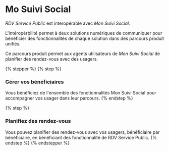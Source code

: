 # Mo Suivi Social

_RDV Service Public_ est interopérable avec _Mon Suivi Social_.&#x20;

L'intéropérbilité permet à deux solutions numériques de communiquer pour bénéficier des fonctionnalités de chaque solution dans des parcours produit unifiés.&#x20;

Ce parcours produit permet aux agents utilisateurs de _Mon Suivi Social_ de planifier des rendez-vous avec des usagers.&#x20;

{% stepper %}
{% step %}
### Gérer vos bénéficiaires&#x20;

Vous bénéficiez de l'ensemble des fonctionnalités Mon Suivi Social pour accompagner vos usager dans leur parcours.&#x20;
{% endstep %}

{% step %}
### Planifiez des rendez-vous&#x20;

Vous pouvez planifier des rendez-vous avec vos usagers, bénéficiaire par bénéficiaire, en bénéficiant des fonctionnalité de RDV Service Public. &#x20;
{% endstep %}
{% endstepper %}

